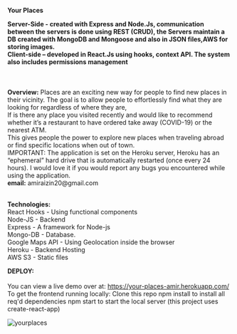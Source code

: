 <b>Your Places</b>

<b>
Server-Side - created with Express and Node.Js, communication between the servers is done using REST (CRUD), the Servers maintain a DB created with MongoDB and Mongoose and also in JSON files,AWS for storing images.<br>
Client-side – developed in React.Js using hooks, context API. The system also includes permissions management
</b><br></br>
<br></br>
<b>Overview:</b>
Places are an exciting new way for people to find new places in their vicinity. The goal is to allow people to effortlessly find what they are looking for regardless of where they are,<br> If is there any place you visited recently and would like to recommend whether it’s a restaurant to have ordered take away (COVID-19) or the nearest ATM.<br>This gives people the power to explore new places when traveling abroad or find specific locations when out of town.<br>
IMPORTANT: The application is set on the Heroku server, Heroku has an “ephemeral” hard drive that is automatically restarted (once every 24 hours). I would love it if you would report any bugs you encountered while using the application.<br>
<b>email:</b> amiraizin20@gmail.com
<br>

<br><b>Technologies:</b><br>
React Hooks - Using functional components<br>
Node-JS - Backend<br>
Express - A framework for Node-js<br>
Mongo-DB - Database.<br>
Google Maps API - Using Geolocation inside the browser<br>
Heroku - Backend Hosting<br>
AWS S3 - Static files<br>  


<b>DEPLOY:</b><br></br>
You can view a live demo over at:
https://your-places-amir.herokuapp.com/
To get the frontend running locally:
Clone this repo
npm install to install all req'd dependencies
npm start to start the local server (this project uses create-react-app)

![yourplaces](https://user-images.githubusercontent.com/34741493/107676863-4995fc00-6ca2-11eb-85df-15a3a7ab4a0e.JPG)

